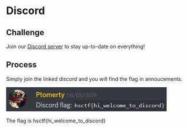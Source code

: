 # Discord

## Challenge 

Join our [Discord server](https://discordapp.com/invite/KRqsec6) to stay up-to-date on everything!

## Process

Simply join the linked discord and you will find the flag in annoucements.

![Capture.JPG](Capture.JPG)

The flag is hsctf{hi_welcome_to_discord}
